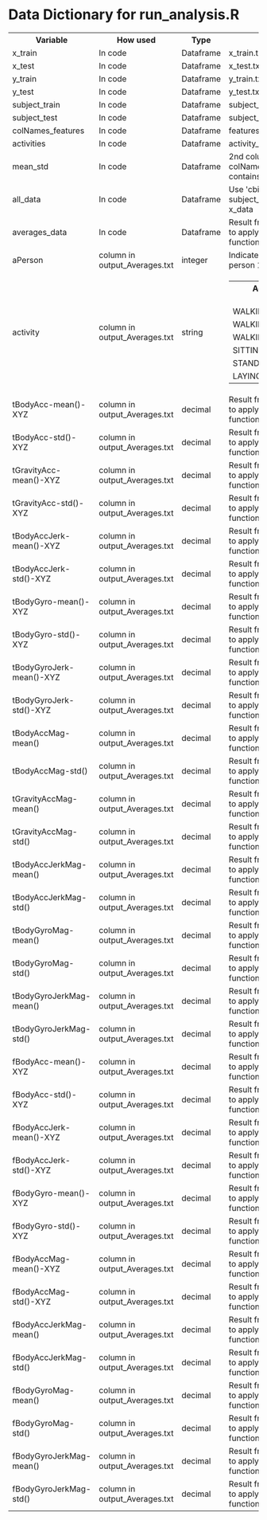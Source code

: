 
# Data Dictionary for run_analysis.R 

<table>
  <tr>
    <th>Variable</th>
    <th>How used</th>
    <th>Type</th>
    <th>Source</th>
  </tr>
  <tr>
    <td>x_train</td>
    <td>In code</td>
    <td>Dataframe</td>
    <td>x_train.txt</td>
  </tr>
  <tr>
    <td>x_test</td>
    <td>In code</td>
    <td>Dataframe</td>
    <td>x_test.txt</td>
  </tr>
   <tr>
    <td>y_train</td>
    <td>In code</td>
    <td>Dataframe</td>
    <td>y_train.txt</td>
  </tr>
  <tr>
    <td>y_test</td>
    <td>In code</td>
    <td>Dataframe</td>
    <td>y_test.txt</td>
  </tr>
   <tr>
    <td>subject_train</td>
    <td>In code</td>
    <td>Dataframe</td>
    <td>subject_train.txt</td>
  </tr>
  <tr>
    <td>subject_test</td>
    <td>In code</td>
    <td>Dataframe</td>
    <td>subject_test.txt</td>
  </tr>
  <tr>
    <td>colNames_features</td>
    <td>In code</td>
    <td>Dataframe</td>
    <td>features.txt</td>
  </tr>
  <tr>
    <td>activities</td>
    <td>In code</td>
    <td>Dataframe</td>
    <td>activity_labels.txt</td>
  </tr>
  <tr>
    <td>mean_std</td>
    <td>In code</td>
    <td>Dataframe</td>
    <td>2nd column of colNames_features where contains 'mean' or 'std'</td>
  </tr>
  <tr>
    <td>all_data</td>
    <td>In code</td>
    <td>Dataframe</td>
    <td>Use 'cbind' to combine subject_data, y_data and x_data</td>
  </tr>
  <tr>
    <td>averages_data</td>
    <td>In code</td>
    <td>Dataframe</td>
    <td>Result from using 'ddply' to apply 'colMeans' function to all_data</td>
  </tr>
  
  
  <tr>
    <td>aPerson</td>
    <td>column in output_Averages.txt</td>
    <td>integer</td>
    <td>Indicates the person, eg. person 1, person 2 etc.</td>
  </tr>
  <tr>
    <td>activity</td>
    <td>column in output_Averages.txt</td>
    <td>string</td>
    <td><table>
            <tr><th>Activity being measured</th></tr>
            <tr><td>WALKING</td></tr>
            <tr><td>WALKING_UPSTAIRS</td></tr>
            <tr><td>WALKING_DOWNSTAIRS</td></tr>
            <tr><td>SITTING</td></tr>
            <tr><td>STANDING</td></tr>
            <tr><td>LAYING</td></tr>
          </table>
    </td>
  </tr>
  <tr>
    <td>tBodyAcc-mean()-XYZ</td>
    <td>column in output_Averages.txt</td>
    <td>decimal</td>
    <td>Result from using 'ddply' to apply 'colMeans' function to all_data</td>
  </tr>
  <tr>
    <td>tBodyAcc-std()-XYZ</td>
    <td>column in output_Averages.txt</td>
    <td>decimal</td>
    <td>Result from using 'ddply' to apply 'colMeans' function to all_data</td>
  </tr>
  <tr>
    <td>tGravityAcc-mean()-XYZ</td>
    <td>column in output_Averages.txt</td>
    <td>decimal</td>
    <td>Result from using 'ddply' to apply 'colMeans' function to all_data</td>
  </tr>
  <tr>
    <td>tGravityAcc-std()-XYZ</td>
    <td>column in output_Averages.txt</td>
    <td>decimal</td>
    <td>Result from using 'ddply' to apply 'colMeans' function to all_data</td>
  </tr>
  <tr>
    <td>tBodyAccJerk-mean()-XYZ</td>
    <td>column in output_Averages.txt</td>
    <td>decimal</td>
    <td>Result from using 'ddply' to apply 'colMeans' function to all_data</td>
  </tr>
  <tr>
    <td>tBodyAccJerk-std()-XYZ</td>
    <td>column in output_Averages.txt</td>
    <td>decimal</td>
    <td>Result from using 'ddply' to apply 'colMeans' function to all_data</td>
  </tr>
  <tr>
    <td>tBodyGyro-mean()-XYZ</td>
    <td>column in output_Averages.txt</td>
    <td>decimal</td>
    <td>Result from using 'ddply' to apply 'colMeans' function to all_data</td>
  </tr>
  <tr>
    <td>tBodyGyro-std()-XYZ</td>
    <td>column in output_Averages.txt</td>
    <td>decimal</td>
    <td>Result from using 'ddply' to apply 'colMeans' function to all_data</td>
  </tr>
    <tr>
    <td>tBodyGyroJerk-mean()-XYZ</td>
    <td>column in output_Averages.txt</td>
    <td>decimal</td>
    <td>Result from using 'ddply' to apply 'colMeans' function to all_data</td>
  </tr>
  <tr>
    <td>tBodyGyroJerk-std()-XYZ</td>
    <td>column in output_Averages.txt</td>
    <td>decimal</td>
    <td>Result from using 'ddply' to apply 'colMeans' function to all_data</td>
  </tr>
  <tr>
    <td>tBodyAccMag-mean()</td>
    <td>column in output_Averages.txt</td>
    <td>decimal</td>
    <td>Result from using 'ddply' to apply 'colMeans' function to all_data</td>
  </tr>
  <tr>
    <td>tBodyAccMag-std()</td>
    <td>column in output_Averages.txt</td>
    <td>decimal</td>
    <td>Result from using 'ddply' to apply 'colMeans' function to all_data</td>
  </tr>
  <tr>
    <td>tGravityAccMag-mean()</td>
    <td>column in output_Averages.txt</td>
    <td>decimal</td>
    <td>Result from using 'ddply' to apply 'colMeans' function to all_data</td>
  </tr>
  <tr>
    <td>tGravityAccMag-std()</td>
    <td>column in output_Averages.txt</td>
    <td>decimal</td>
    <td>Result from using 'ddply' to apply 'colMeans' function to all_data</td>
  </tr>
  <tr>
    <td>tBodyAccJerkMag-mean()</td>
    <td>column in output_Averages.txt</td>
    <td>decimal</td>
    <td>Result from using 'ddply' to apply 'colMeans' function to all_data</td>
  </tr>
  <tr>
    <td>tBodyAccJerkMag-std()</td>
    <td>column in output_Averages.txt</td>
    <td>decimal</td>
    <td>Result from using 'ddply' to apply 'colMeans' function to all_data</td>
  </tr>
   <tr>
    <td>tBodyGyroMag-mean()</td>
    <td>column in output_Averages.txt</td>
    <td>decimal</td>
    <td>Result from using 'ddply' to apply 'colMeans' function to all_data</td>
  </tr>
  <tr>
    <td>tBodyGyroMag-std()</td>
    <td>column in output_Averages.txt</td>
    <td>decimal</td>
    <td>Result from using 'ddply' to apply 'colMeans' function to all_data</td>
  </tr>
  <tr>
    <td>tBodyGyroJerkMag-mean()</td>
    <td>column in output_Averages.txt</td>
    <td>decimal</td>
    <td>Result from using 'ddply' to apply 'colMeans' function to all_data</td>
  </tr>
  <tr>
    <td>tBodyGyroJerkMag-std()</td>
    <td>column in output_Averages.txt</td>
    <td>decimal</td>
    <td>Result from using 'ddply' to apply 'colMeans' function to all_data</td>
  </tr>
  <tr>
    <td>fBodyAcc-mean()-XYZ</td>
    <td>column in output_Averages.txt</td>
    <td>decimal</td>
    <td>Result from using 'ddply' to apply 'colMeans' function to all_data</td>
  </tr>
  <tr>
    <td>fBodyAcc-std()-XYZ</td>
    <td>column in output_Averages.txt</td>
    <td>decimal</td>
    <td>Result from using 'ddply' to apply 'colMeans' function to all_data</td>
  </tr>
  <tr>
    <td>fBodyAccJerk-mean()-XYZ</td>
    <td>column in output_Averages.txt</td>
    <td>decimal</td>
    <td>Result from using 'ddply' to apply 'colMeans' function to all_data</td>
  </tr>
  <tr>
    <td>fBodyAccJerk-std()-XYZ</td>
    <td>column in output_Averages.txt</td>
    <td>decimal</td>
    <td>Result from using 'ddply' to apply 'colMeans' function to all_data</td>
  </tr>
  <tr>
    <td>fBodyGyro-mean()-XYZ</td>
    <td>column in output_Averages.txt</td>
    <td>decimal</td>
    <td>Result from using 'ddply' to apply 'colMeans' function to all_data</td>
  </tr>
  <tr>
    <td>fBodyGyro-std()-XYZ</td>
    <td>column in output_Averages.txt</td>
    <td>decimal</td>
    <td>Result from using 'ddply' to apply 'colMeans' function to all_data</td>
  </tr>
  <tr>
    <td>fBodyAccMag-mean()-XYZ</td>
    <td>column in output_Averages.txt</td>
    <td>decimal</td>
    <td>Result from using 'ddply' to apply 'colMeans' function to all_data</td>
  </tr>
  <tr>
    <td>fBodyAccMag-std()-XYZ</td>
    <td>column in output_Averages.txt</td>
    <td>decimal</td>
    <td>Result from using 'ddply' to apply 'colMeans' function to all_data</td>
  </tr>
  <tr>
    <td>fBodyAccJerkMag-mean()</td>
    <td>column in output_Averages.txt</td>
    <td>decimal</td>
    <td>Result from using 'ddply' to apply 'colMeans' function to all_data</td>
  </tr>
  <tr>
    <td>fBodyAccJerkMag-std()</td>
    <td>column in output_Averages.txt</td>
    <td>decimal</td>
    <td>Result from using 'ddply' to apply 'colMeans' function to all_data</td>
  </tr>
  <tr>
    <td>fBodyGyroMag-mean()</td>
    <td>column in output_Averages.txt</td>
    <td>decimal</td>
    <td>Result from using 'ddply' to apply 'colMeans' function to all_data</td>
  </tr>
  <tr>
    <td>fBodyGyroMag-std()</td>
    <td>column in output_Averages.txt</td>
    <td>decimal</td>
    <td>Result from using 'ddply' to apply 'colMeans' function to all_data</td>
  </tr>
  <tr>
    <td>fBodyGyroJerkMag-mean()</td>
    <td>column in output_Averages.txt</td>
    <td>decimal</td>
    <td>Result from using 'ddply' to apply 'colMeans' function to all_data</td>
  </tr>
  <tr>
    <td>fBodyGyroJerkMag-std()</td>
    <td>column in output_Averages.txt</td>
    <td>decimal</td>
    <td>Result from using 'ddply' to apply 'colMeans' function to all_data</td>
  </tr>
  
  
  
  
 </table>
 
 
 
 
 
